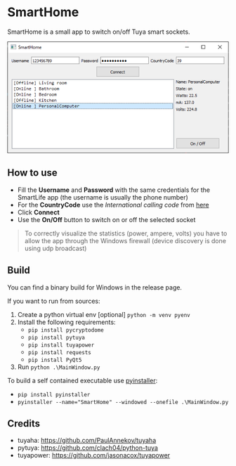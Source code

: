 # SmartHome
SmartHome is a small app to switch on/off Tuya smart sockets.

![](/images/smarthome.png)

## How to use

- Fill the **Username** and **Password** with the same credentials for the SmartLife app (the username is usually the phone number)
- For the **CountryCode** use the *International calling code* from [here](https://en.wikipedia.org/wiki/List_of_mobile_telephone_prefixes_by_country)
- Click **Connect**
- Use the **On/Off** button to switch on or off the selected socket

> To correctly visualize the statistics (power, ampere, volts) you have to allow the app through the Windows firewall (device discovery is done using udp broadcast)

## Build

You can find a binary build for Windows in the release page.

If you want to run from sources:

1. Create a python virtual env [optional] `python -m venv pyenv`
2. Install the following requirements:
    - `pip install pycryptodome`
    - `pip install pytuya`
    - `pip install tuyapower`
    - `pip install requests`
    - `pip install PyQt5`
4. Run `python .\MainWindow.py`

To build a self contained executable use [pyinstaller](https://www.pyinstaller.org/):

- `pip install pyinstaller`
- `pyinstaller --name="SmartHome" --windowed --onefile .\MainWindow.py`

## Credits

- tuyaha: https://github.com/PaulAnnekov/tuyaha
- pytuya: https://github.com/clach04/python-tuya
- tuyapower: https://github.com/jasonacox/tuyapower